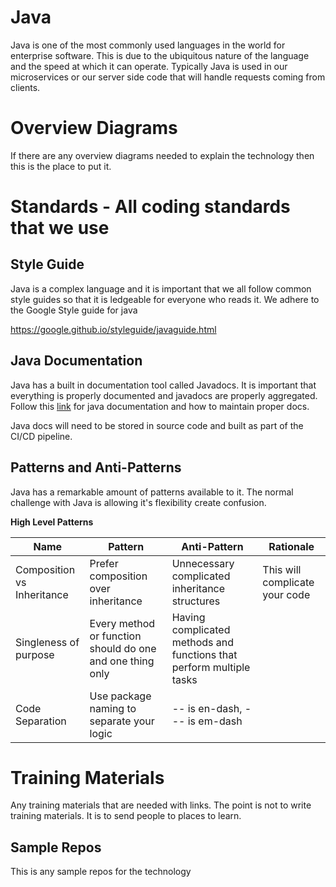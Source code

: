 # Java

Java is one of the most commonly used languages in the world for enterprise software.  This is due to the ubiquitous nature of the language and the speed at which it can operate.  Typically Java is used in our microservices or our server side code that will handle requests coming from clients.   

# Overview Diagrams

If there are any overview diagrams needed to explain the technology then this is the place to put it.

# Standards - All coding standards that we use

## Style Guide
Java is a complex language and it is important that we all follow common style guides so that it is ledgeable for everyone who reads it.  We adhere to the Google Style guide for java

https://google.github.io/styleguide/javaguide.html

## Java Documentation
Java has a built in documentation tool called Javadocs.  It is important that everything is properly documented and javadocs are properly aggregated.  Follow this [link](https://www.oracle.com/technical-resources/articles/java/javadoc-tool.html) for java documentation and how to maintain proper docs.

Java docs will need to be stored in source code and built as part of the CI/CD pipeline.

## Patterns and Anti-Patterns

Java has a remarkable amount of patterns available to it.  The normal challenge with Java is allowing it's flexibility create confusion.

**High Level Patterns**

|     Name                  |Pattern                        |Anti-Pattern                 |Rationale   |
|---------------------------|-------------------------------|-----------------------------|------------|
|Composition vs Inheritance |Prefer composition over inheritance            |Unnecessary complicated inheritance structures            |This will complicate your code            |
|Singleness of purpose      |Every method or function should do one and one thing only            |Having complicated methods and functions that perform multiple tasks            |            |
|Code Separation                     |Use package naming to separate your logic |-- is en-dash, --- is em-dash|            |




# Training Materials

Any training materials that are needed with links.  The point is not to write training materials.  It is to send people to places to learn.

## Sample Repos

This is any sample repos for the technology

